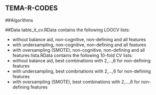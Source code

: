 ## TEMA-R-CODES

##Algorithms

##Data
  table_it_cv.RData contains the following LOOCV lists:
  - without balance aid, non-cognitive, non-defining and all features
  - with undersampling, non-cognitive, non-defining and all features
  - with oversampling (SMOTE), non-cognitive, non-defining and all features
  lista.RData contains the following 10-fold CV lists:
  - without balance aid, best combinations with 2,...,6 for non-defining features
  - with undersampling, best combinations with 2,...,6 for non-defining features
  - with oversampling (SMOTE), best combinations with 2,...,6 for non-defining features
  
  
